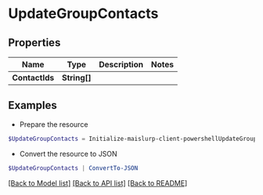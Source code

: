 # UpdateGroupContacts
## Properties

Name | Type | Description | Notes
------------ | ------------- | ------------- | -------------
**ContactIds** | **String[]** |  | 

## Examples

- Prepare the resource
```powershell
$UpdateGroupContacts = Initialize-maislurp-client-powershellUpdateGroupContacts  -ContactIds null
```

- Convert the resource to JSON
```powershell
$UpdateGroupContacts | ConvertTo-JSON
```

[[Back to Model list]](../README#documentation-for-models) [[Back to API list]](../README#documentation-for-api-endpoints) [[Back to README]](../README)

